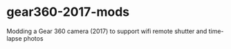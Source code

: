 # gear360-2017-mods
Modding a Gear 360 camera (2017) to support wifi remote shutter and time-lapse photos

